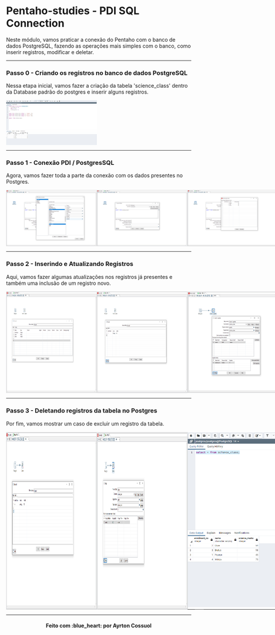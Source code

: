 # Pentaho-studies - PDI SQL Connection
Neste módulo, vamos praticar a conexão do Pentaho com o banco de dados PostgreSQL, fazendo as operações mais simples com o banco, como inserir registros, modificar e deletar.

---
### Passo 0 - Criando os registros no banco de dados PostgreSQL
Nessa etapa inicial, vamos fazer a criação da tabela 'science_class' dentro da Database padrão do postgres e inserir alguns registros.
<div style="display: flex; flex-direction: 'row'; align-items: 'center';" align="center">
   <img src="./assets/create_table_register.PNG" width="49%">
</div>


---
### Passo 1 - Conexão PDI / PostgresSQL
Agora, vamos fazer toda a parte da conexão com os dados presentes no Postgres.
<div style="display: flex; flex-direction: 'row'; align-items: 'center';" align="center">
   <img src="./assets/connection_postgres_1.PNG" width="49%">
   <img src="./assets/connection_postgres_2.PNG" width="49%">
   <img src="./assets/connection_postgres_3.PNG" width="49%">
   <img src="./assets/connection_postgres_4.PNG" width="49%">
</div>

---
### Passo 2 - Inserindo e Atualizando Registros
Aqui, vamos fazer algumas atualizações nos registros já presentes e também uma inclusão de um registro novo.
<div style="display: flex; flex-direction: 'row'; align-items: 'center';" align="center">
   <img src="./assets/updating_1.PNG" width="49%">
   <img src="./assets/updating_2.PNG" width="49%">
   <img src="./assets/updating_3.PNG" width="69%">
   <img src="./assets/updating_4.PNG" width="34%">
   <img src="./assets/updating_5.PNG" width="34%">
   <img src="./assets/updating_6.PNG" width="49%">
   <img src="./assets/updating_7.PNG" width="49%">
   <img src="./assets/updating_8.PNG" width="34%">
   
</div>

---
### Passo 3 - Deletando registros da tabela no Postgres
Por fim, vamos mostrar um caso de excluir um registro da tabela.
<div style="display: flex; flex-direction: 'row'; align-items: 'center';" align="center">
   <img src="./assets/delete_1.PNG" width="49%">
   <img src="./assets/delete_2.PNG" width="49%">
   <img src="./assets/delete_3.PNG" width="49%">
   <img src="./assets/delete_4.PNG" width="49%">
</div>


---
<h4 align="center">
    Feito com :blue_heart: por Ayrton Cossuol
</h4>
